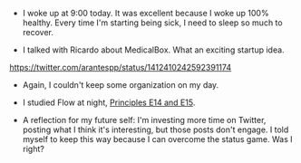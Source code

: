 - I woke up at 9:00 today. It was excellent because I woke up 100% healthy. Every time I'm starting being sick, I need to sleep so much to recover.

- I talked with Ricardo about MedicalBox. What an exciting startup idea.

https://twitter.com/arantespp/status/1412410242592391174

- Again, I couldn't keep some organization on my day.

- I studied Flow at night, [Principles E14 and E15](/books/the-principles-of-product-development-flow#e14-the-first-market-principle-ensure-decision-makers-feel-both-cost-and-benefit).

- A reflection for my future self: I'm investing more time on Twitter, posting what I think it's interesting, but those posts don't engage. I told myself to keep this way because I can overcome the status game. Was I right?
